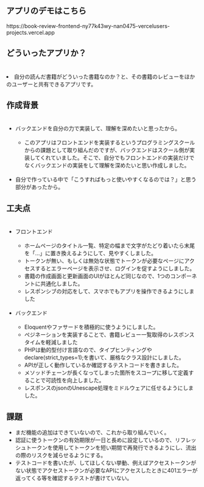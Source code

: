 <h2>アプリのデモはこちら</h2>
https://book-review-frontend-ny77k43wy-nan0475-vercelusers-projects.vercel.app

<h2>どういったアプリか？</h2>
　<li>自分の読んだ書籍がどういった書籍なのか？と、その書籍のレビューをほかのユーザーと共有できるアプリです。</li>

<h2>作成背景</h2>
<ul>
　<li>
    バックエンドを自分の力で実装して、理解を深めたいと思ったから。
    <ul><br />
      <li>
       このアプリはフロントエンドを実装するというプログラミングスクールからの課題として取り組んだのですが、バックエンドはスクール側が実装してくれていました。そこで、自分でもフロントエンドの実装だけでなくバックエンドの実装をして理解を深めたいと思い作成しました。
      </li>
    </ul>
 </li><br />
  <li>自分で作っている中で「こうすればもっと使いやすくなるのでは？」と思う部分があったから。</li>
</ul>
<h2>工夫点</h2>
<ul>
　<li>
    フロントエンド
        <ul><br />
            <li>ホームページのタイトル一覧、特定の幅まで文字がたどり着いたら末尾を「...」に置き換えるようにして、見やすくしました。</li>
            <li>トークンが無い、もしくは無効な状態でトークンが必要なページにアクセスするとエラーページを表示させ、ログインを促すようにしました。</li>
            <li>書籍の作成画面と更新画面のUIがほとんど同じなので、1つのコンポーネントに共通化しました。</li>
            <li>レスポンシブの対応をして、スマホでもアプリを操作できるようにしました</li>
        </ul>
  </li>
  <br />
  <li>
    バックエンド
        <ul><br />
            <li>Eloquentやファサードを積極的に使うようにしました。</li>
            <li>ぺジネーションを実装することで、書籍レビュー一覧取得のレスポンスタイムを軽減しました</li>    
            <li>PHPは動的型付け言語なので、タイプヒンティングやdeclare(strict_types=1);を書いて、厳格なクラス設計にしました。</li>
            <li>APIが正しく動作しているか確認するテストコードを書きました。</li>
            <li>メソッドチェーンが長くなってしまった箇所をスコープに移して定義することで可読性を向上しました。</li>
            <li>レスポンスのjsonのUnescape処理をミドルウェアに任せるようにしました。</li>
        </ul>
  </li>
</ul>
 </li>
<h2>課題</h2>
<ul>
  <li>まだ機能の追加はできていないので、これから取り組んでいく。</li>
  <li>認証に使うトークンの有効期限が一日と長めに設定しているので、リフレッシュトークンを使用してトークンを短い期間で再発行できるようにし、流出の際のリスクを減らせるようにする。</li>
  <li>テストコードを書いたが、してほしくない挙動、例えばアクセストークンがない状態でアクセストークンが必要なAPIにアクセスしたときに401エラーが返ってくる等を確認するテストが書けていない。</li>
</ul>
